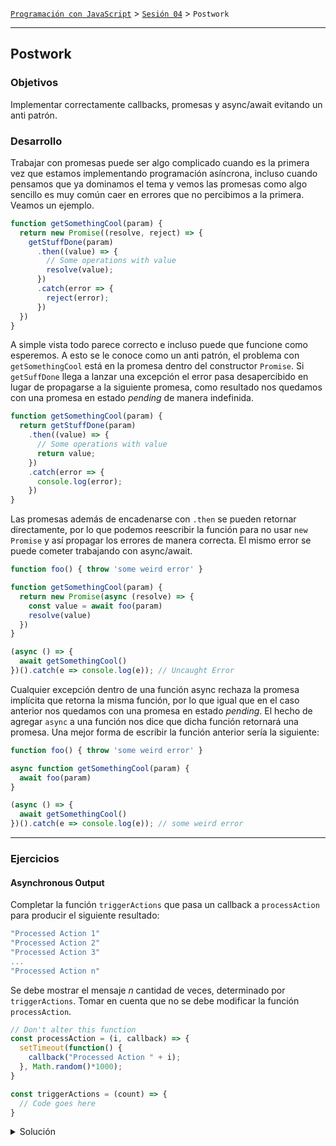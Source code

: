 [`Programación con JavaScript`](../../Readme.md) > [`Sesión 04`](../Readme.md) > `Postwork`

---

## Postwork

### Objetivos

Implementar correctamente callbacks, promesas y async/await evitando un anti patrón.

### Desarrollo

Trabajar con promesas puede ser algo complicado cuando es la primera vez que estamos implementando programación 
asíncrona, incluso cuando pensamos que ya dominamos el tema y vemos las promesas como algo sencillo es muy común caer
en errores que no percibimos a la primera. Veamos un ejemplo.
 
```javascript
function getSomethingCool(param) {
  return new Promise((resolve, reject) => {
    getStuffDone(param)
      .then((value) => {
        // Some operations with value
        resolve(value);
      })
      .catch(error => {
        reject(error);
      })
  })
}
```

A simple vista todo parece correcto e incluso puede que funcione como esperemos. A esto se le conoce como un anti 
patrón, el problema con `getSomethingCool` está en la promesa dentro del constructor `Promise`. Si `getSuffDone` llega
a lanzar una excepción el error pasa desapercibido en lugar de propagarse a la siguiente promesa, como resultado nos
quedamos con una promesa en estado _pending_ de manera indefinida.  

```javascript
function getSomethingCool(param) {
  return getStuffDone(param)
    .then((value) => {
      // Some operations with value
      return value;
    })
    .catch(error => {
      console.log(error);
    })
}
```

Las promesas además de encadenarse con `.then` se pueden retornar directamente, por lo que podemos reescribir la función
para no usar `new Promise` y así propagar los errores de manera correcta. El mismo error se puede cometer trabajando con
async/await.

```javascript
function foo() { throw 'some weird error' }

function getSomethingCool(param) {
  return new Promise(async (resolve) => {
    const value = await foo(param)
    resolve(value)
  })
}

(async () => {
  await getSomethingCool()
})().catch(e => console.log(e)); // Uncaught Error
```

Cualquier excepción dentro de una función async rechaza la promesa implícita que retorna la misma función, por lo que
igual que en el caso anterior nos quedamos con una promesa en estado _pending_. El hecho de agregar `async` a una 
función nos dice que dicha función retornará una promesa. Una mejor forma de escribir la función anterior sería la
siguiente:

```javascript
function foo() { throw 'some weird error' }

async function getSomethingCool(param) {
  await foo(param)
}

(async () => {
  await getSomethingCool()
})().catch(e => console.log(e)); // some weird error
```

---

### Ejercicios

#### Asynchronous Output

Completar la función `triggerActions` que pasa un callback a `processAction` para producir el siguiente resultado:

```javascript
"Processed Action 1"
"Processed Action 2"
"Processed Action 3"
...
"Processed Action n"
```

Se debe mostrar el mensaje _n_ cantidad de veces, determinado por `triggerActions`. Tomar en cuenta que no se debe 
modificar la función `processAction`.

```javascript
// Don't alter this function
const processAction = (i, callback) => {
  setTimeout(function() {
    callback("Processed Action " + i);
  }, Math.random()*1000);
}

const triggerActions = (count) => {
  // Code goes here
}
```

<details>
  <summary>Solución</summary>

> Tomar esta solución como referencia. Existen múltiples formas de resolver el problema.

```javascript
const processAction = (i, callback) => {
  setTimeout(function() {
    callback("Processed Action " + i);
  }, Math.random()*1000);
}

const triggerActions = (count) => {
  const promises = [];
  const generatePromise = (i) => {
    return new Promise((resolve) => {
      processAction(i, resolve);
    });
  }
  for (let i = 1; i <= count; i += 1) {
    promises.push(generatePromise(i));
  }
  Promise.all(promises)
    .then((strings) => 
      strings.forEach((string) => console.log(string)));
}

triggerActions(10);
```

</details>
